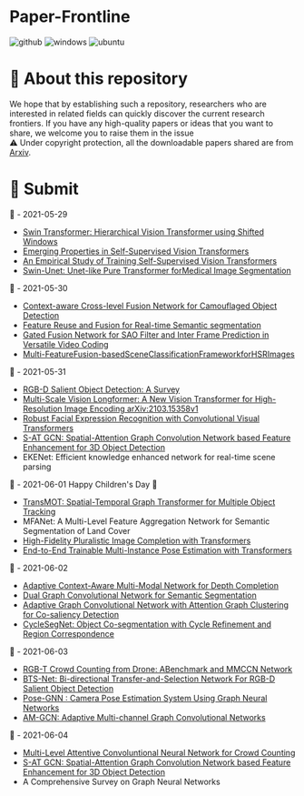 # Paper-Frontline
![github](https://img.shields.io/badge/GitHub-100000?style=for-the-badge&logo=github&logoColor=white)
![windows](https://img.shields.io/badge/Windows-0078D6?style=for-the-badge&logo=windows&logoColor=white)
![ubuntu](https://img.shields.io/badge/Ubuntu-E95420?style=for-the-badge&logo=ubuntu&logoColor=white)  
# 🐊 About this repository
We hope that by establishing such a repository, researchers who are interested in related fields can quickly discover the current research frontiers.
If you have any high-quality papers or ideas that you want to share, we welcome you to raise them in the issue  
⚠️ Under copyright protection, all the downloadable papers shared are from [Arxiv](https://arxiv.org/).
    
# 🚩 Submit
📅 - 2021-05-29  
- [Swin Transformer: Hierarchical Vision Transformer using Shifted Windows](https://arxiv.org/pdf/2103.14030)  
- [Emerging Properties in Self-Supervised Vision Transformers](https://arxiv.org/pdf/2105.04553)  
- [An Empirical Study of Training Self-Supervised Vision Transformers](https://arxiv.org/pdf/2104.02057)  
- [Swin-Unet: Unet-like Pure Transformer forMedical Image Segmentation](https://arxiv.org/pdf/2105.05537)

📅 - 2021-05-30
- [Context-aware Cross-level Fusion Network for Camouflaged Object Detection](https://arxiv.org/pdf/2105.12555)
- [Feature Reuse and Fusion for Real-time Semantic segmentation](https://arxiv.org/pdf/2105.12964)
- [Gated Fusion Network for SAO Filter and Inter Frame Prediction in Versatile Video  Coding](https://arxiv.org/pdf/2105.12229)
- [Multi-FeatureFusion-basedSceneClassificationFrameworkforHSRImages](https://arxiv.org/pdf/2105.10758)

📅 - 2021-05-31
- [RGB-D Salient Object Detection: A Survey](https://arxiv.org/pdf/2008.00230)
- [Multi-Scale Vision Longformer: A New Vision Transformer for High-Resolution Image Encoding arXiv:2103.15358v1](https://arxiv.org/pdf/2103.15358v1)
- [Robust Facial Expression Recognition with Convolutional Visual Transformers](https://arxiv.org/pdf/2103.16854)
- [S-AT GCN: Spatial-Attention Graph Convolution Network based Feature Enhancement for 3D Object Detection](https://arxiv.org/pdf/2103.08439)
- EKENet: Efficient knowledge enhanced network for real-time scene parsing

📅 - 2021-06-01 Happy Children's Day 🧒
- [TransMOT: Spatial-Temporal Graph Transformer for Multiple Object Tracking](https://arxiv.org/pdf/2104.00194)
- MFANet: A Multi-Level Feature Aggregation Network for Semantic Segmentation of Land Cover
- [High-Fidelity Pluralistic Image Completion with Transformers](https://arxiv.org/pdf/2103.14031)
- [End-to-End Trainable Multi-Instance Pose Estimation with Transformers](https://arxiv.org/pdf/2103.12115)

📅 - 2021-06-02
- [Adaptive Context-Aware Multi-Modal Network for Depth Completion](https://arxiv.org/pdf/2008.10833)
- [Dual Graph Convolutional Network for Semantic Segmentation](https://arxiv.org/pdf/1909.06121)
- [Adaptive Graph Convolutional Network with Attention Graph Clustering for Co-saliency Detection](https://arxiv.org/pdf/2003.06167)
- [CycleSegNet: Object Co-segmentation with Cycle Refinement and Region Correspondence](https://arxiv.org/pdf/2101.01308)

📅 - 2021-06-03
- [RGB-T Crowd Counting from Drone: ABenchmark and MMCCN Network](https://openaccess.thecvf.com/content/ACCV2020/papers/Peng_RGB-T_Crowd_Counting_from_Drone_A_Benchmark_and_MMCCN_Network_ACCV_2020_paper.pdf)
- [BTS-Net: Bi-directional Transfer-and-Selection Network For RGB-D Salient Object Detection](https://arxiv.org/pdf/2104.01784)
- [Pose-GNN : Camera Pose Estimation System Using Graph Neural Networks](https://arxiv.org/pdf/2103.09435)
- [AM-GCN: Adaptive Multi-channel Graph Convolutional Networks](https://arxiv.org/pdf/2007.02265)

📅 - 2021-06-04
- [Multi-Level Attentive Convoluntional Neural Network for Crowd Counting](https://arxiv.org/pdf/2105.11422)
- [S-AT GCN: Spatial-Attention Graph Convolution Network based Feature Enhancement for 3D Object Detection](https://arxiv.org/pdf/2103.08439)
- A Comprehensive Survey on Graph Neural Networks
